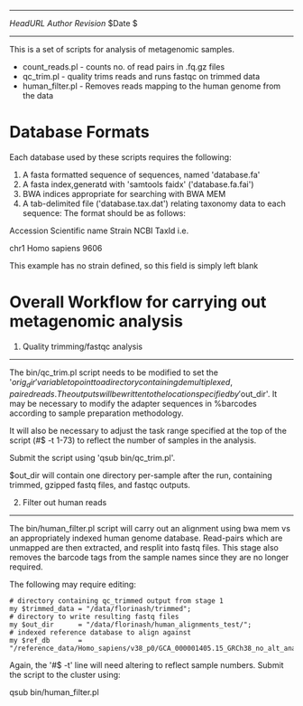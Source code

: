 ************************************************************

  $HeadURL$ 
  $Author$ 
  $Revision$
  $Date $ 

************************************************************

This is a set of scripts for analysis of metagenomic samples. 

  * count_reads.pl - counts no. of read pairs in .fq.gz files
  * qc_trim.pl - quality trims reads and runs fastqc on trimmed data
  * human_filter.pl - Removes reads mapping to the human genome from the data

Database Formats
================

Each database used by these scripts requires the following:

1. A fasta formatted sequence of sequences, named 'database.fa'
2. A fasta index,generatd with 'samtools faidx' ('database.fa.fai')
2. BWA indices appropriate for searching with BWA MEM
3. A tab-delimited file ('database.tax.dat') relating taxonomy data to each sequence:
   The format should be as follows:

Accession   Scientific name  Strain  NCBI TaxId
i.e.

chr1    Homo sapiens            9606

This example has no strain defined, so this field is simply left blank


Overall Workflow for carrying out metagenomic analysis
======================================================

1. Quality trimming/fastqc analysis 
-----------------------------------

The bin/qc_trim.pl script needs to be modified to set the '$orig_dir' variable
to point to a directory containing demultiplexed, paired reads. The outputs
will be written to the location specified by '$out_dir'. It may be necessary
to modify the adapter sequences in %barcodes according to sample preparation
methodology.

It will also be necessary to adjust the task range specified at the top
of the script (#$ -t 1-73) to reflect the number of samples in the analysis.

Submit the script using 'qsub bin/qc_trim.pl'.

$out_dir will contain one directory per-sample after the run, containing
trimmed, gzipped fastq files, and fastqc outputs.

2. Filter out human reads
------------------------- 

The bin/human_filter.pl script will carry out an alignment using bwa mem vs an appropriately
indexed human genome database. Read-pairs which are unmapped are then extracted, and resplit into
fastq files. This stage also removes the barcode tags from the sample names since they are no
longer required.

The following may require editing:

    # directory containing qc_trimmed output from stage 1
    my $trimmed_data = "/data/florinash/trimmed"; 
    # directory to write resulting fastq files 
    my $out_dir      = "/data/florinash/human_alignments_test/";
    # indexed reference database to align against
    my $ref_db       = "/reference_data/Homo_sapiens/v38_p0/GCA_000001405.15_GRCh38_no_alt_analysis_set.fna";

Again, the '#$ -t' line will need altering to reflect sample numbers. Submit
the script to the cluster using:

qsub bin/human_filter.pl


